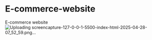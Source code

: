 # E-commerce-website
E-commerce website
![Uploading screencapture-127-0-0-1-5500-index-html-2025-04-28-07_52_59.png…]()
